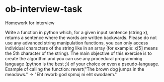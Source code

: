 # ob-interview-task
Homework for interview

Write a function in python which, for a given input sentence (string x), returns a sentence where the words are written backwards. Please do not use any advanced string manipulation functions, you can only access individual characters of the string like in an array (for example: x[5] means the 5th character of the string). The main objective of this exercise is to create the algorithm and you can use any procedural programming language (python is the best ;)) of your choice or even a pseudo-language. Example of calling the function: revert("The brown dog jumps in the meadows." -> "Eht nworb god spmuj ni eht swodaem."
